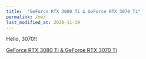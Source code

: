 ```yaml
---
title:  "GeForce RTX 3080 Ti & GeForce RTX 3070 Ti"
permalink: /nw/
last_modified_at: 2020-11-19
---
```


Hello, 3070!! <br/> 

[GeForce RTX 3080 Ti & GeForce RTX 3070 Ti](https://quasarzone.com/bbs/qn_hardware/views/601872)
